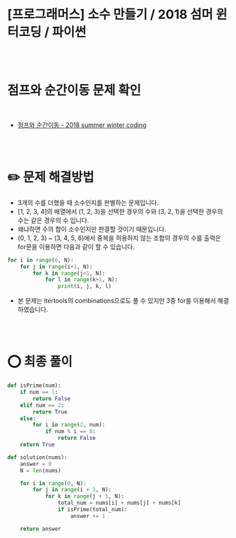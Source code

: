 # [프로그래머스] 소수 만들기 / 2018 섬머 윈터코딩 / 파이썬

<br />
<br />




# 점프와 순간이동 문제 확인

<br />

- [점프와 순간이동 - 2018 summer winter coding](https://programmers.co.kr/learn/courses/30/lessons/12977)


<br />
<br />


# ✏️  문제 해결방법

- 3개의 수를 더했을 때 소수인지를 판별하는 문제입니다.
- [1, 2, 3, 4]의 배열에서 (1, 2, 3)을 선택한 경우의 수와 (3, 2, 1)을 선택한 경우의 수는 같은 경우의 수 입니다.
- 왜냐하면 수의 합이 소수인지만 판결할 것이기 때문입니다.
- (0, 1, 2, 3) ~ (3, 4, 5, 6)에서 중복을 허용하지 않는 조합의 경우의 수를 출력은 for문을 이용하면 다음과 같이 할 수 있습니다. 

``` python
for i in range(0, N):
	for j in range(i+1, N):
		for k in range(j+1, N):
			for l in range(k+1, N):
				print(i, j, k, l)
```

- 본 문제는 itertools의 combinations으로도 풀 수 있지만 3중 for를 이용해서 해결하였습니다.


<br />
<br />


# ⭕ 최종 풀이

``` python
def isPrime(num):
    if num == 1:
        return False
    elif num == 2:
        return True
    else:
        for i in range(2, num):
            if num % i == 0:
                return False
    return True

def solution(nums):
    answer = 0
    N = len(nums)

    for i in range(0, N):
        for j in range(i + 1, N):
            for k in range(j + 1, N):
                total_num = nums[i] + nums[j] + nums[k]
                if isPrime(total_num):
                    answer += 1

    return answer
```


